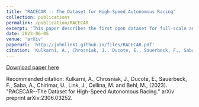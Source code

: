 ```yaml
---
title: "RACECAR -- The Dataset for High-Speed Autonomous Racing"
collection: publications
permalink: /publication/RACECAR
excerpt: 'This paper describes the first open dataset for full-scale and high-speed autonomous racing.'
date: 2023-06-05
venue: 'arXiv'
paperurl: 'http://johnlink1.github.io/files/RACECAR.pdf'
citation: 'Kulkarni, A., Chrosniak, J., Ducote, E., Sauerbeck, F., Saba, A., Chirimar, U., Link, J., Cellina, M. and Behl, M., (2023). &quot;RACECAR--The Dataset for High-Speed Autonomous Racing.&quot; arXiv preprint arXiv:2306.03252.'
---
```


[Download paper here](http://johnlink1.github.io/files/RACECAR.pdf)

Recommended citation: Kulkarni, A., Chrosniak, J., Ducote, E., Sauerbeck, F., Saba, A., Chirimar, U., Link, J., Cellina, M. and Behl, M., (2023). "RACECAR--The Dataset for High-Speed Autonomous Racing." arXiv preprint arXiv:2306.03252.